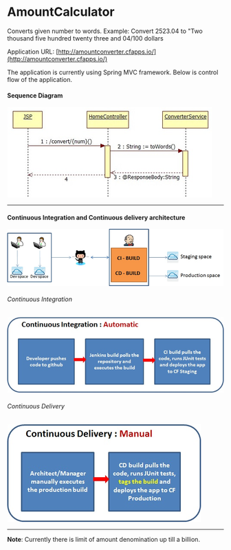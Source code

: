 AmountCalculator
================

Converts given number to words. Example: Convert 2523.04 to "Two thousand five hundred twenty three and 04/100 dollars

Application URL: [http://amountconverter.cfapps.io/](http://amountconverter.cfapps.io/) 

The application is currently using Spring MVC framework. 
Below is control flow of the application.

#### Sequence Diagram
![Sequence Diagram](docs/seq.jpg)

---

#### Continuous Integration and Continuous delivery architecture
![Architecture Diagram](docs/arch.jpg)

###### Continuous Integration
![CI Diagram](docs/ci.jpg)

###### Continuous Delivery
![CD Diagram](docs/cd.jpg)

---

**Note**: Currently there is limit of amount denomination up till a billion. 
